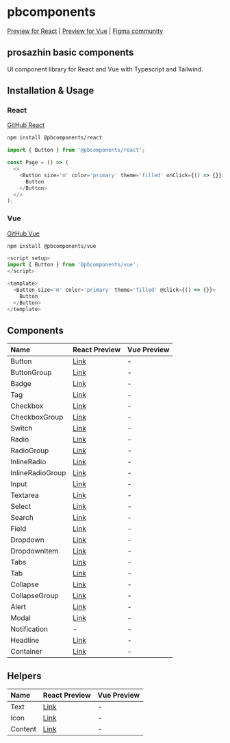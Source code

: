 # pbcomponents

[Preview for React](https://pbcomponents-react.vercel.app/?path=/docs/intro--docs) | [Preview for Vue](https://pbcomponents-vue.vercel.app/?path=/docs/intro--docs) | [Figma community](https://www.figma.com/community/file/1214486013859546496/pbcomponents)

## prosazhin basic components

UI component library for React and Vue with Typescript and Tailwind.

## Installation & Usage

### React

[GitHub React](https://github.com/prosazhin/pbcomponents/tree/main/packages/%40pbcomponents-react)

```bash
npm install @pbcomponents/react
```

```javascript
import { Button } from '@pbcomponents/react';

const Page = () => (
  <>
    <Button size='m' color='primary' theme='filled' onClick={() => {}}>
      Button
    </Button>
  </>
);
```

### Vue

[GitHub Vue](https://github.com/prosazhin/pbcomponents/tree/main/packages/%40pbcomponents-vue)

```bash
npm install @pbcomponents/vue
```

```javascript
<script setup>
import { Button } from '@pbcomponents/vue';
</script>

<template>
  <Button size='m' color='primary' theme='filled' @click={() => {}}>
    Button
  </Button>
</template>
```

## Components

| Name             | React Preview                                                                                            | Vue Preview |
| :--------------- | :------------------------------------------------------------------------------------------------------- | :---------- |
| Button           | [Link](https://pbcomponents-react.vercel.app/?path=/docs/components-button-button--docs)                 | -           |
| ButtonGroup      | [Link](https://pbcomponents-react.vercel.app/?path=/docs/components-button-buttongroup--docs)            | -           |
| Badge            | [Link](https://pbcomponents-react.vercel.app/?path=/docs/components-badge--docs)                         | -           |
| Tag              | [Link](https://pbcomponents-react.vercel.app/?path=/docs/components-tag--docs)                           | -           |
| Checkbox         | [Link](https://pbcomponents-react.vercel.app/?path=/docs/components-checkbox-checkbox--docs)             | -           |
| CheckboxGroup    | [Link](https://pbcomponents-react.vercel.app/?path=/docs/components-checkbox-checkboxgroup--docs)        | -           |
| Switch           | [Link](https://pbcomponents-react.vercel.app/?path=/docs/components-checkbox-switch--docs)               | -           |
| Radio            | [Link](https://pbcomponents-react.vercel.app/?path=/docs/components-radio-radio--docs)                   | -           |
| RadioGroup       | [Link](https://pbcomponents-react.vercel.app/?path=/docs/components-radio-radiogroup--docs)              | -           |
| InlineRadio      | [Link](https://pbcomponents-react.vercel.app/?path=/docs/components-inline-radio-inlineradio--docs)      | -           |
| InlineRadioGroup | [Link](https://pbcomponents-react.vercel.app/?path=/docs/components-inline-radio-inlineradiogroup--docs) | -           |
| Input            | [Link](https://pbcomponents-react.vercel.app/?path=/docs/components-field-input--docs)                   | -           |
| Textarea         | [Link](https://pbcomponents-react.vercel.app/?path=/docs/components-field-textarea--docs)                | -           |
| Select           | [Link](https://pbcomponents-react.vercel.app/?path=/docs/components-field-select--docs)                  | -           |
| Search           | [Link](https://pbcomponents-react.vercel.app/?path=/docs/components-field-search--docs)                  | -           |
| Field            | [Link](https://pbcomponents-react.vercel.app/?path=/docs/components-field-field--docs)                   | -           |
| Dropdown         | [Link](https://pbcomponents-react.vercel.app/?path=/docs/components-dropdown-dropdown--docs)             | -           |
| DropdownItem     | [Link](https://pbcomponents-react.vercel.app/?path=/docs/components-dropdown-dropdownitem--docs)         | -           |
| Tabs             | [Link](https://pbcomponents-react.vercel.app/?path=/docs/components-tabs-tabs--docs)                     | -           |
| Tab              | [Link](https://pbcomponents-react.vercel.app/?path=/docs/components-tabs-tab--docs)                      | -           |
| Collapse         | [Link](https://pbcomponents-react.vercel.app/?path=/docs/components-collapse-collapse--docs)             | -           |
| CollapseGroup    | [Link](https://pbcomponents-react.vercel.app/?path=/docs/components-collapse-collapsegroup--docs)        | -           |
| Alert            | [Link](https://pbcomponents-react.vercel.app/?path=/docs/components-alert--docs)                         | -           |
| Modal            | [Link](https://pbcomponents-react.vercel.app/?path=/docs/components-modal--docs)                         | -           |
| Notification     | -                                                                                                        | -           |
| Headline         | [Link](https://pbcomponents-react.vercel.app/?path=/docs/components-headline--docs)                      | -           |
| Container        | [Link](https://pbcomponents-react.vercel.app/?path=/docs/components-container--docs)                     | -           |

## Helpers

| Name    | React Preview                                                                   | Vue Preview |
| :------ | :------------------------------------------------------------------------------ | :---------- |
| Text    | [Link](https://pbcomponents-react.vercel.app/?path=/docs/helpers-text--docs)    | -           |
| Icon    | [Link](https://pbcomponents-react.vercel.app/?path=/docs/helpers-icon--docs)    | -           |
| Content | [Link](https://pbcomponents-react.vercel.app/?path=/docs/helpers-content--docs) | -           |
